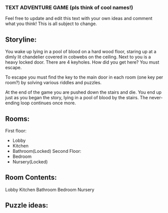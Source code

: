 ### TEXT ADVENTURE GAME (pls think of cool names!)
Feel free to update and edit this text with your own ideas and comment what you think! This is all subject to change.

## Storyline:

You wake up lying in a pool of blood on a hard wood floor, staring up at a dimly lit chandelier covered in cobwebs on the ceiling. 
Next to you is a heavy locked door. There are 4 keyholes. How did you get here? You must escape.

To escape you must find the key to the main door in each room (one key per room?) by solving various riddles and puzzles.

At the end of the game you are pushed down the stairs and die. You end up just as you began the story, lying in a pool of blood by the stairs. The never-ending loop continues once more.

## Rooms:

First floor:
  * Lobby
  * Kitchen
  * Bathroom(Locked)
Second Floor: 
  * Bedroom
  * Nursery(Locked)

## Room Contents:

Lobby
Kitchen
Bathroom
Bedroom
Nursery


## Puzzle ideas:

